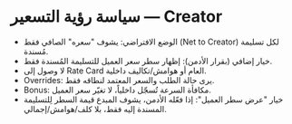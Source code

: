 # سياسة رؤية التسعير — Creator

- الوضع الافتراضي: يشوف "سعره" الصافي فقط (Net to Creator) لكل تسليمة مُسندة.
- خيار إضافي (بقرار الأدمن): إظهار سطر سعر العميل للتسليمة المُسندة فقط.
- لا وصول إلى Rate Card العام أو هوامش/تكاليف داخلية.
- Overrides: يرى حالة الطلب والسعر المعتمد لنطاقه فقط.
- Bonus: مكافأة السرعة تُسجّل داخلياً، لا تغيّر سعر العميل.
 - خيار "عرض سطر العميل": إذا فعّله الأدمن، يشوف المبدع قيمة السطر لِلتسليمة المسندة إليه فقط، بلا كلف/هوامش/إجمالي.
